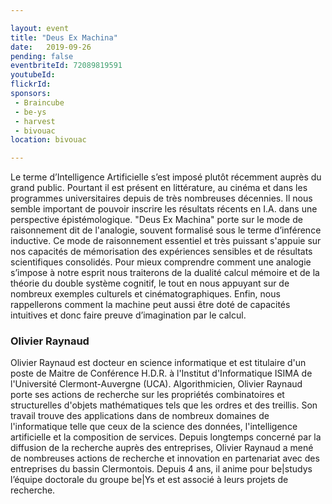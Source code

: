 ```yaml
---

layout: event
title: "Deus Ex Machina"
date:   2019-09-26
pending: false
eventbriteId: 72089819591
youtubeId: 
flickrId:
sponsors:
 - Braincube
 - be-ys
 - harvest
 - bivouac
location: bivouac

---
```


Le terme d’Intelligence Artificielle s’est imposé plutôt récemment auprès du grand public. Pourtant il est présent en littérature, au cinéma et dans les programmes universitaires depuis de très nombreuses décennies. Il nous semble important de pouvoir inscrire les résultats récents en I.A. dans une perspective épistémologique.
"Deus Ex Machina" porte sur le mode de raisonnement dit de l'analogie, souvent formalisé sous le terme d’inférence inductive. Ce mode de raisonnement essentiel et très puissant s'appuie sur nos capacités de mémorisation des expériences sensibles et de résultats scientifiques consolidés. Pour mieux comprendre comment une analogie s’impose à notre esprit nous traiterons de la dualité calcul mémoire et de la théorie du double système cognitif, le tout en nous appuyant sur de nombreux exemples culturels et cinématographiques. Enfin, nous rappellerons comment la machine peut aussi être doté de capacités intuitives et donc faire preuve d’imagination par le calcul.

### Olivier Raynaud

Olivier Raynaud est docteur en science informatique et est titulaire d'un poste de Maitre de Conférence H.D.R. à l'Institut d'Informatique ISIMA de l'Université Clermont-Auvergne (UCA). Algorithmicien, Olivier Raynaud porte ses actions de recherche sur les propriétés combinatoires et structurelles d'objets mathématiques tels que les ordres et des treillis. Son travail trouve des applications dans de nombreux domaines de l'informatique telle que ceux de la science des données, l'intelligence artificielle et la composition de services.
Depuis longtemps concerné par la diffusion de la recherche auprès des entreprises, Olivier Raynaud a mené de nombreuses actions de recherche et innovation en partenariat avec des entreprises du bassin Clermontois. Depuis 4 ans, il anime pour be|studys l’équipe doctorale du groupe be|Ys et est associé à leurs projets de recherche.

